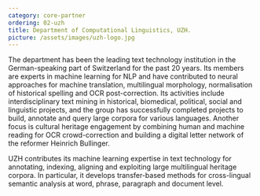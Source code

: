 ```yaml
---
category: core-partner
ordering: 02-uzh
title: Department of Computational Linguistics, UZH.
picture: /assets/images/uzh-logo.jpg
---
```


The department has been the leading text technology institution in the German-speaking part of Switzerland for the past 20 years. Its members are experts in machine learning for NLP and have contributed to neural approaches for machine translation, multilingual morphology, normalisation of historical spelling and OCR post-correction. Its activities include interdisciplinary text mining in historical, biomedical, political, social and linguistic projects, and the group has successfully completed projects to build, annotate and query large corpora for various languages. Another focus is cultural heritage engagement by combining human and machine reading for OCR crowd-correction and building a digital letter network of the reformer Heinrich Bullinger.

UZH contributes its machine learning expertise in text technology for annotating, indexing, aligning and exploiting large multilingual heritage corpora. In particular, it develops transfer-based methods for cross-lingual semantic analysis at word, phrase, paragraph and document level.

